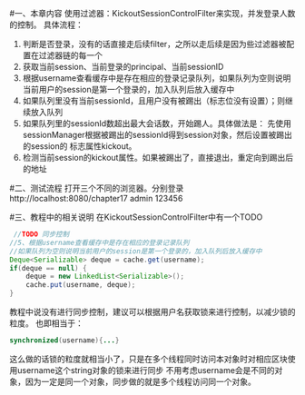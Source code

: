 #一、本章内容
使用过滤器：KickoutSessionControlFilter来实现，并发登录人数的控制。
具体流程：
1. 判断是否登录，没有的话直接走后续filter，之所以走后续是因为些过滤器被配置在过滤器链的每一个
2. 获取当前session、当前登录的principal、当前sessionID
3. 根据username查看缓存中是存在相应的登录记录队列，如果队列为空则说明当前用户的session是第一个登录的，加入队列后放入缓存中
4. 如果队列里没有当前sessionId，且用户没有被踢出（标志位没有设置）；则继续放入队列
5. 如果队列里的sessionId数超出最大会话数，开始踢人。具体做法是：
   先使用sessionManager根据被踢出的sessionId得到session对象，然后设置被踢出的session的
   标志属性kickout。
6. 检测当前session的kickout属性。如果被踢出了，直接退出，重定向到踢出后的地址

#二、测试流程
打开三个不同的浏览器。分别登录http://localhost:8080/chapter17
admin 123456

#三、教程中的相关说明
在KickoutSessionControlFilter中有一个TODO
```java
 //TODO 同步控制
//5、根据username查看缓存中是存在相应的登录记录队列
//如果队列为空则说明当前用户的session是第一个登录的，加入队列后放入缓存中
Deque<Serializable> deque = cache.get(username);
if(deque == null) {
    deque = new LinkedList<Serializable>();
    cache.put(username, deque);
}
```
教程中说没有进行同步控制，建议可以根据用户名获取锁来进行控制，以减少锁的粒度。
也即相当于：
```java
synchronized(username){...}
```
这么做的话锁的粒度就相当小了，只是在多个线程同时访问本对象时对相应区块使用username这个string对象的锁来进行同步 
不用考虑username会是不同的对象，因为一定是同一个对象，同步做的就是多个线程访问同一个对象。